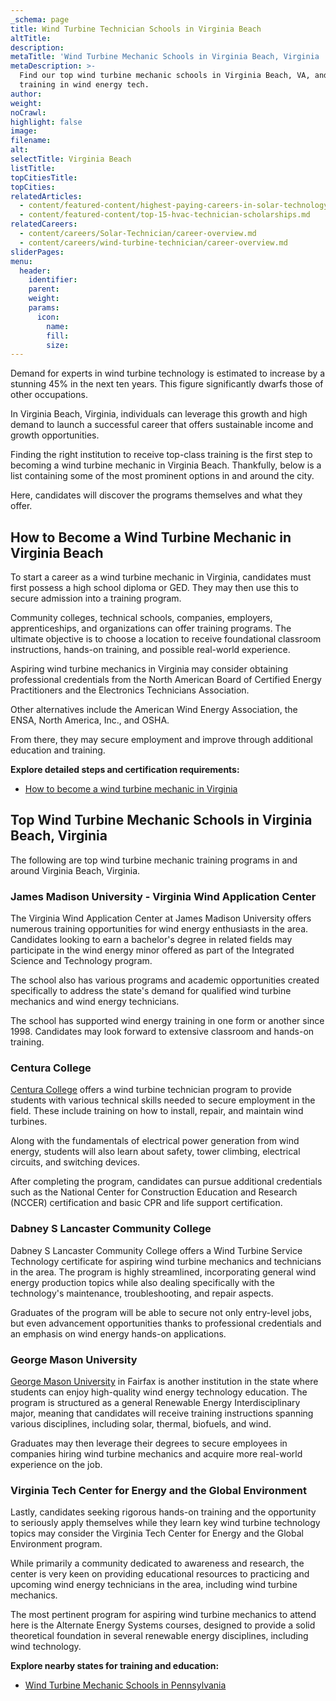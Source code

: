 ```yaml
---
_schema: page
title: Wind Turbine Technician Schools in Virginia Beach
altTitle:
description:
metaTitle: 'Wind Turbine Mechanic Schools in Virginia Beach, Virginia | TTS '
metaDescription: >-
  Find our top wind turbine mechanic schools in Virginia Beach, VA, and start
  training in wind energy tech.
author:
weight:
noCrawl:
highlight: false
image:
filename:
alt:
selectTitle: Virginia Beach
listTitle:
topCitiesTitle:
topCities:
relatedArticles:
  - content/featured-content/highest-paying-careers-in-solar-technology.md
  - content/featured-content/top-15-hvac-technician-scholarships.md
relatedCareers:
  - content/careers/Solar-Technician/career-overview.md
  - content/careers/wind-turbine-technician/career-overview.md
sliderPages:
menu:
  header:
    identifier:
    parent:
    weight:
    params:
      icon:
        name:
        fill:
        size:
---
```

Demand for experts in wind turbine technology is estimated to increase by a stunning 45% in the next ten years. This figure significantly dwarfs those of other occupations.

In Virginia Beach, Virginia, individuals can leverage this growth and high demand to launch a successful career that offers sustainable income and growth opportunities.

Finding the right institution to receive top-class training is the first step to becoming a wind turbine mechanic in Virginia Beach. Thankfully, below is a list containing some of the most prominent options in and around the city.

Here, candidates will discover the programs themselves and what they offer.

## **How to Become a Wind Turbine Mechanic in Virginia Beach**

To start a career as a wind turbine mechanic in Virginia, candidates must first possess a high school diploma or GED. They may then use this to secure admission into a training program.

Community colleges, technical schools, companies, employers, apprenticeships, and organizations can offer training programs. The ultimate objective is to choose a location to receive foundational classroom instructions, hands-on training, and possible real-world experience.

Aspiring wind turbine mechanics in Virginia may consider obtaining professional credentials from the North American Board of Certified Energy Practitioners and the Electronics Technicians Association.

Other alternatives include the American Wind Energy Association, the ENSA, North America, Inc., and OSHA.

From there, they may secure employment and improve through additional education and training.

**Explore detailed steps and certification requirements:**

* [How to become a wind turbine mechanic in Virginia](https://toptradeschools.com/near-you/wind-turbine-technician/virginia/)

## **Top Wind Turbine Mechanic Schools in Virginia Beach, Virginia**

The following are top wind turbine mechanic training programs in and around Virginia Beach, Virginia.

### **James Madison University - Virginia Wind Application Center**

The Virginia Wind Application Center at James Madison University offers numerous training opportunities for wind energy enthusiasts in the area. Candidates looking to earn a bachelor's degree in related fields may participate in the wind energy minor offered as part of the Integrated Science and Technology program.

The school also has various programs and academic opportunities created specifically to address the state's demand for qualified wind turbine mechanics and wind energy technicians.

The school has supported wind energy training in one form or another since 1998. Candidates may look forward to extensive classroom and hands-on training.

### Centura College

[Centura College](https://www.centuracollege.edu/skilled-trades/wind-turbine-technician-diploma/) offers a wind turbine technician program to provide students with various technical skills needed to secure employment in the field. These include training on how to install, repair, and maintain wind turbines.

Along with the fundamentals of electrical power generation from wind energy, students will also learn about safety, tower climbing, electrical circuits, and switching devices.

After completing the program, candidates can pursue additional credentials such as the National Center for Construction Education and Research (NCCER) certification and basic CPR and life support certification.

### Dabney S Lancaster Community College

Dabney S Lancaster Community College offers a Wind Turbine Service Technology certificate for aspiring wind turbine mechanics and technicians in the area. The program is highly streamlined, incorporating general wind energy production topics while also dealing specifically with the technology's maintenance, troubleshooting, and repair aspects.

Graduates of the program will be able to secure not only entry-level jobs, but even advancement opportunities thanks to professional credentials and an emphasis on wind energy hands-on applications.

### George Mason University

[George Mason University](https://science.gmu.edu/community-and-alumni/industry-partners/mason-energy) in Fairfax is another institution in the state where students can enjoy high-quality wind energy technology education. The program is structured as a general Renewable Energy Interdisciplinary major, meaning that candidates will receive training instructions spanning various disciplines, including solar, thermal, biofuels, and wind.

Graduates may then leverage their degrees to secure employees in companies hiring wind turbine mechanics and acquire more real-world experience on the job.

### Virginia Tech Center for Energy and the Global Environment

Lastly, candidates seeking rigorous hands-on training and the opportunity to seriously apply themselves while they learn key wind turbine technology topics may consider the Virginia Tech Center for Energy and the Global Environment program.

While primarily a community dedicated to awareness and research, the center is very keen on providing educational resources to practicing and upcoming wind energy technicians in the area, including wind turbine mechanics.

The most pertinent program for aspiring wind turbine mechanics to attend here is the Alternate Energy Systems courses, designed to provide a solid theoretical foundation in several renewable energy disciplines, including wind technology.

**Explore nearby states for training and education:**

* [Wind Turbine Mechanic Schools in Pennsylvania](https://toptradeschools.com/near-you/wind-turbine-technician/pennsylvania/)
